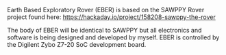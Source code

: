 Earth Based Exploratory Rover (EBER) is based on the SAWPPY Rover project found here: 
https://hackaday.io/project/158208-sawppy-the-rover

The body of EBER will be identical to SAWPPY but all electronics and software is being
designed and developed by myself.  EBER is controlled by the Digilent Zybo Z7-20 SoC
development board. 
